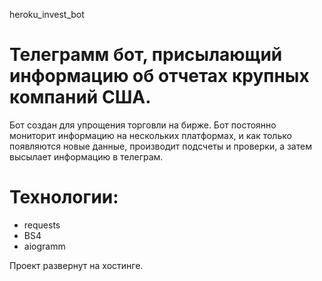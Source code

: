heroku_invest_bot
# Телеграмм бот, присылающий информацию об отчетах крупных компаний США.
Бот создан для упрощения торговли на бирже. 
Бот постоянно мониторит информацию на нескольких платформах, и как только появляются новые данные, производит подсчеты и проверки, а затем высылает информацию в телеграм.

# Технологии:
- requests
- BS4
- aiogramm

Проект развернут на хостинге.
